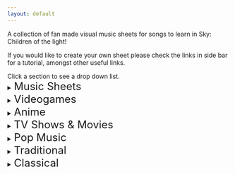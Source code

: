 ```yaml
---
layout: default
---
```


<p>A collection of fan made visual music sheets for songs to learn in Sky: Children of the light!</p>
<p>If you would like to create your own sheet please check the links in side bar for a tutorial, amongst other useful links.</p>
Click a section to see a drop down list.


<details>
 <summary><font size="5">Music Sheets</font></summary>
  
Can't Help Falling in Love (Intro)<br />
Graduation Photo<br />
Hallelujah<br />
Illusionary Daytime Flute<br />
Kiss the Rain<br />
Love Like You<br /
Superstition<br />
You are my Sunshine<br />
</details>

<details>
 <summary><font size="5">Videogames</font></summary>
  
Dearly Beloved - Kingdom Hearts<br />
Pokemon Center Theme<br />
Song of Storms - Legend of Zelda<br />
Super Mario NES Theme (simple version)<br />
Super Mario NES Theme (with chords)<br />
Sweden (Minecraft) - C418<br />
Threshold (Journey)<br />
Zelda's Lullaby (Ocarina of Time)<br /> 
</details>


<details>
 <summary><font size="5">Anime</font></summary>
  
Always With Me - Spirited Away<br />
Dango Daikazoku - Kyoto Animation<br />
Song of Storms - Legend of Zelda<br />
Fly Me to the Moon - Neon Genesis Evangelion<br />
Hokage Funeral - Naruto<br />
Mitsuha's Theme - Kimi No Na wa - Your Name <br />
穿越时空的思念<br />
</details>

<details>
  <summary><font size="5">TV Shows & Movies</font></summary>

Always With Me - Spirited Away<br />
Binary Sunset - Star Wars<br />
Davy Jones Theme - Pirates of the Caribbean<br />
Do-Re-Mi - The Sound of Music<br />
Godfather Theme - Speak Softly Love<br />
Harry Potter - Hedwig's Theme (Advanced)<br />
Little Boxes - Weeds<br />
Married Life - UP<br />
My Heart Will Go On - Titanic Theme<br />
Rugrats Theme<br />
Shiny (Moana)<br />
Somewhere Over the Rainbow (Advanced)<br />
</details>

<details>
  <summary><font size="5">Pop Music</font></summary>
  
Eleanor Rigby (The Beatles)<br />
Hey Jude (The Beatles)<br />
Island in the Sun (Weezer)<br />
Kaze wo atsumete (Happy End, 1971)<br />
Last Christmas (first verse)<br />
Take on me (A-Ah)<br />
With a little help from my friends (The Beatles)<br />
Yellow Submarine (The Beatles)<br />
Yesterday (The Beatles)<br />
Young Dumb & Broke (Khalid)<br />
</details>

<details>
  <summary><font size="5">Traditional</font></summary>
  
Amazing Grace (John Newton)<br />
American folk songs<br />
Scarborough Fair<br />
</details>

<details>
 <summary><font size="5">Classical</font></summary>
  
Carol of the Bells<br />
Clair de Lune - Debussy<br />
Für Elise (Beethoven)<br />
Jesu, Joy of Man's Desiring<br />
Lullaby (Brahms)<br />
Ode to Joy (Beethoven)
</details>
